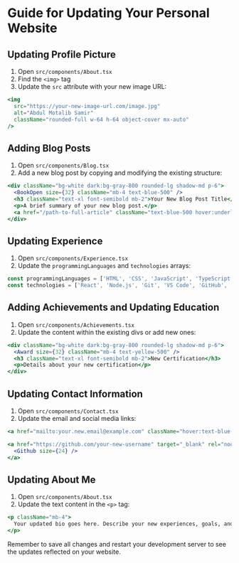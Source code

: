 # Guide for Updating Your Personal Website

## Updating Profile Picture

1. Open `src/components/About.tsx`
2. Find the `<img>` tag
3. Update the `src` attribute with your new image URL:

```jsx
<img
  src="https://your-new-image-url.com/image.jpg"
  alt="Abdul Motalib Samir"
  className="rounded-full w-64 h-64 object-cover mx-auto"
/>
```

## Adding Blog Posts

1. Open `src/components/Blog.tsx`
2. Add a new blog post by copying and modifying the existing structure:

```jsx
<div className="bg-white dark:bg-gray-800 rounded-lg shadow-md p-6">
  <BookOpen size={32} className="mb-4 text-blue-500" />
  <h3 className="text-xl font-semibold mb-2">Your New Blog Post Title</h3>
  <p>A brief summary of your new blog post.</p>
  <a href="/path-to-full-article" className="text-blue-500 hover:underline">Read more</a>
</div>
```

## Updating Experience

1. Open `src/components/Experience.tsx`
2. Update the `programmingLanguages` and `technologies` arrays:

```jsx
const programmingLanguages = ['HTML', 'CSS', 'JavaScript', 'TypeScript', 'Your New Language'];
const technologies = ['React', 'Node.js', 'Git', 'VS Code', 'GitHub', 'Your New Technology'];
```

## Adding Achievements and Updating Education

1. Open `src/components/Achievements.tsx`
2. Update the content within the existing divs or add new ones:

```jsx
<div className="bg-white dark:bg-gray-800 rounded-lg shadow-md p-6">
  <Award size={32} className="mb-4 text-yellow-500" />
  <h3 className="text-xl font-semibold mb-2">New Certification</h3>
  <p>Details about your new certification</p>
</div>
```

## Updating Contact Information

1. Open `src/components/Contact.tsx`
2. Update the email and social media links:

```jsx
<a href="mailto:your.new.email@example.com" className="hover:text-blue-500">your.new.email@example.com</a>
```

```jsx
<a href="https://github.com/your-new-username" target="_blank" rel="noopener noreferrer" className="text-gray-600 dark:text-gray-300 hover:text-blue-500">
  <Github size={24} />
</a>
```

## Updating About Me

1. Open `src/components/About.tsx`
2. Update the text content in the `<p>` tag:

```jsx
<p className="mb-4">
  Your updated bio goes here. Describe your new experiences, goals, and interests.
</p>
```

Remember to save all changes and restart your development server to see the updates reflected on your website.